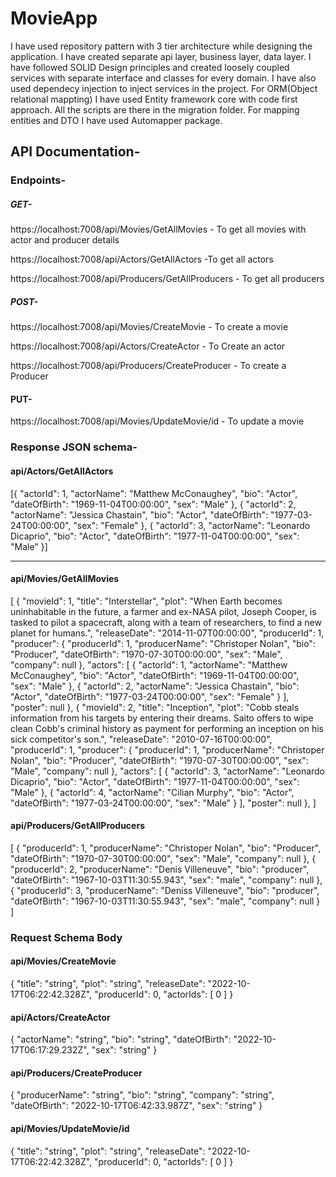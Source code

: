 # MovieApp

I have used repository pattern with 3 tier architecture while designing the application. I have created separate api layer, business layer, data layer. I have followed SOLID Design principles and created loosely coupled services with separate interface and classes for every domain. I have also used dependecy injection to inject services in the project. For ORM(Object relational mappting) I have used Entity framework core with code first approach. All the scripts are there in the migration folder. For mapping entities and DTO I have used Automapper package.


## API Documentation-

### Endpoints-

##### GET-

https://localhost:7008/api/Movies/GetAllMovies - To get all movies with actor and producer details

https://localhost:7008/api/Actors/GetAllActors  -To get all actors

https://localhost:7008/api/Producers/GetAllProducers - To get all producers

##### POST-

https://localhost:7008/api/Movies/CreateMovie - To create a movie

https://localhost:7008/api/Actors/CreateActor - To Create an actor

https://localhost:7008/api/Producers/CreateProducer - To create a Producer


#### PUT-

https://localhost:7008/api/Movies/UpdateMovie/id - To update a movie


### Response JSON schema-

#### api/Actors/GetAllActors


[{
    "actorId": 1,
    "actorName": "Matthew McConaughey",
    "bio": "Actor",
    "dateOfBirth": "1969-11-04T00:00:00",
    "sex": "Male"
  },
  {
    "actorId": 2,
    "actorName": "Jessica Chastain",
    "bio": "Actor",
    "dateOfBirth": "1977-03-24T00:00:00",
    "sex": "Female"
  },
  {
    "actorId": 3,
    "actorName": "Leonardo Dicaprio",
    "bio": "Actor",
    "dateOfBirth": "1977-11-04T00:00:00",
    "sex": "Male"
  }]
  
 -----------------------------------------------------------------------------------------------
 ####  api/Movies/GetAllMovies
 
 [
  {
    "movieId": 1,
    "title": "Interstellar",
    "plot": "When Earth becomes uninhabitable in the future, a farmer and ex-NASA pilot, Joseph Cooper, is tasked to pilot a spacecraft, along with a team of researchers, to find a new planet for humans.",
    "releaseDate": "2014-11-07T00:00:00",
    "producerId": 1,
    "producer": {
      "producerId": 1,
      "producerName": "Christoper Nolan",
      "bio": "Producer",
      "dateOfBirth": "1970-07-30T00:00:00",
      "sex": "Male",
      "company": null
    },
    "actors": [
      {
        "actorId": 1,
        "actorName": "Matthew McConaughey",
        "bio": "Actor",
        "dateOfBirth": "1969-11-04T00:00:00",
        "sex": "Male"
      },
      {
        "actorId": 2,
        "actorName": "Jessica Chastain",
        "bio": "Actor",
        "dateOfBirth": "1977-03-24T00:00:00",
        "sex": "Female"
      }
    ],
    "poster": null
  },
  {
    "movieId": 2,
    "title": "Inception",
    "plot": "Cobb steals information from his targets by entering their dreams. Saito offers to wipe clean Cobb's criminal history as payment for performing an inception on his sick competitor's son.",
    "releaseDate": "2010-07-16T00:00:00",
    "producerId": 1,
    "producer": {
      "producerId": 1,
      "producerName": "Christoper Nolan",
      "bio": "Producer",
      "dateOfBirth": "1970-07-30T00:00:00",
      "sex": "Male",
      "company": null
    },
    "actors": [
      {
        "actorId": 3,
        "actorName": "Leonardo Dicaprio",
        "bio": "Actor",
        "dateOfBirth": "1977-11-04T00:00:00",
        "sex": "Male"
      },
      {
        "actorId": 4,
        "actorName": "Cilian Murphy",
        "bio": "Actor",
        "dateOfBirth": "1977-03-24T00:00:00",
        "sex": "Male"
      }
    ],
    "poster": null
  },
  ]
  #### api/Producers/GetAllProducers
  
  [
  {
    "producerId": 1,
    "producerName": "Christoper Nolan",
    "bio": "Producer",
    "dateOfBirth": "1970-07-30T00:00:00",
    "sex": "Male",
    "company": null
  },
  {
    "producerId": 2,
    "producerName": "Denis Villeneuve",
    "bio": "producer",
    "dateOfBirth": "1967-10-03T11:30:55.943",
    "sex": "male",
    "company": null
  },
  {
    "producerId": 3,
    "producerName": "Deniss Villeneuve",
    "bio": "producer",
    "dateOfBirth": "1967-10-03T11:30:55.943",
    "sex": "male",
    "company": null
  }
  ]
  
 ### Request Schema Body
 
 #### api/Movies/CreateMovie
 
 {
  "title": "string",
  "plot": "string",
  "releaseDate": "2022-10-17T06:22:42.328Z",
  "producerId": 0,
  "actorIds": [
    0
  ]
}


####  api/Actors/CreateActor

{
  "actorName": "string",
  "bio": "string",
  "dateOfBirth": "2022-10-17T06:17:29.232Z",
  "sex": "string"
}

#### api/Producers/CreateProducer

{
  "producerName": "string",
  "bio": "string",
  "company": "string",
  "dateOfBirth": "2022-10-17T06:42:33.987Z",
  "sex": "string"
}

#### api/Movies/UpdateMovie/id
 {
  "title": "string",
  "plot": "string",
  "releaseDate": "2022-10-17T06:22:42.328Z",
  "producerId": 0,
  "actorIds": [
    0
  ]
}











